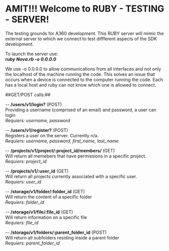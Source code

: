 AMIT!!! Welcome to RUBY - TESTING - SERVER!
=======================

The testing grounds for A360 development.
This RUBY server will mimic the external server to which we connect to test diffferent aspects of the SDK development.

To launch the server use:<br/>
***ruby Nova.rb -o 0.0.0.0***

We use -o 0.0.0.0 to allow communications from all interfaces and not only the localhost of the machine running the code.
This solves an issue that occurs when a device is connected to the computer running the code. Each has a local host and ruby can not know which one 
is allowed to connect.

##GET/POST calls:##


-- **/users/v1/login?** (POST)<br/> 
Providing a username (comprised of an email) and password, a user can login<br/>
*Requiers: username, password*


-- **/users/v1/register?** (POST)<br/>
Registers a user on the server. Currently n/a.<br/>
*Requiers: username, password, first_name, last_name*


-- **/projects/v1/project/:project_id/members/** (GET)<br/>
Will return all memebers that have permissions in a specific project.<br/>
*Requiers: project_id*


-- **/projects/v1/:user_id** (GET)<br/>
Will return all projects currently associated with a specific user.<br/>
*Requiers: user_id*


-- **/storage/v1/folder/:folder_id** (GET)<br/>
Will return the content of a specific folder<br/>
*Requiers: folder_id*


-- **/storage/v1/file/:file_id** (GET)<br/>
Will return information on a specific file<br/>
*Requiers: file_id*


-- **/storage/v1/folders/:parent_folder_id** (POST)<br/>
Will return all subfolders residing inside a parent folder<br/>
*Requiers: parent_folder_id*





